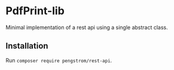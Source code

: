 # PdfPrint-lib
Minimal implementation of a rest api using a single abstract class.

## Installation
Run `composer require pengstrom/rest-api`.
